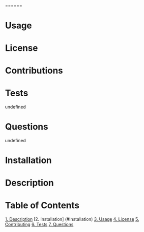 ##
======

# Usage


# License


# Contributions


# Tests
undefined

# Questions
undefined

# Installation

# Description


 # Table of Contents 
 
[1. Description](#Description) 
[2. Installation] (#Installation)
[3. Usage](#Usage) 
[4. License](#License) 
[5. Contributing](#Contributing)
[6. Tests](#Tests) 
[7. Questions](#Questions)
